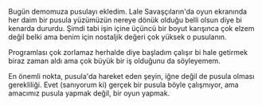 Bugün demomuza pusulayı ekledim. Lale Savaşçıların'da oyun ekranında her daim bir pusula yüzümüzün nereye dönük olduğu belli olsun diye bi kenarda dururdu. Şimdi tabi işin içine üçüncü bir boyut karışınca çok elzem değil belki ama benim için nostaljik değeri çok yüksek o pusulanın.

Programlası çok zorlamaz herhalde diye başladım çalışır bi hale getirmek biraz zaman aldı ama çok büyük bir iş olduğunu da söyleyemem.

En önemli nokta, pusula'da hareket eden şeyin, iğne değil de pusula olması gerekliliği. Evet (sanıyorum ki) gerçek bir pusula böyle çalışmıyor, ama amacımız pusula yapmak değil, bir oyun yapmak.

